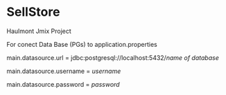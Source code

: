 # SellStore
Haulmont Jmix Project


For conect Data Base (PGs)
 to application.properties
 
  main.datasource.url = jdbc:postgresql://localhost:5432/*name of database*
  
  main.datasource.username = *username*
  
  main.datasource.password = *password*
 

